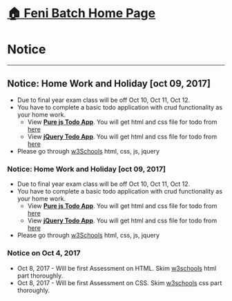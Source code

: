 # [:house: Feni Batch Home Page](http://poloey.github.io/feni)
# Notice 
--------
## Notice: Home Work and Holiday [oct 09, 2017]
* Due to final year exam class will be off Oct 10, Oct 11, Oct 12.
* You have to complete a basic todo application with crud functionality as your home work.
  * View [**Pure js Todo App**](https://poloey.github.io/purejstodo/advanced/). You will get html and css file for todo from [here](https://github.com/poloey/purejstodo)    
  * View [**jQuery Todo App**](https://poloey.github.io/jquery-todo). You will get html and css file for todo from [here](https://github.com/poloey/jquery-todo)    
* Please go through [w3Schools](http://w3schools.com) html, css, js, jquery

### Notice: Home Work and Holiday [oct 09, 2017]
* Due to final year exam class will be off Oct 10, Oct 11, Oct 12.
* You have to complete a basic todo application with crud functionality as your home work.
  * View [**Pure js Todo App**](https://poloey.github.io/purejstodo/advanced/). You will get html and css file for todo from [here](https://github.com/poloey/purejstodo)    
  * View [**jQuery Todo App**](https://poloey.github.io/jquery-todo). You will get html and css file for todo from [here](https://github.com/poloey/jquery-todo)    
* Please go through [w3Schools](http://w3schools.com) html, css, js, jquery


### Notice on Oct 4, 2017 


* Oct 8, 2017 - Will be first Assessment on HTML.  Skim [w3schools](http://w3schools.com) html part thoroughly.
* Oct 8, 2017 - Will be first Assessment on CSS.  Skim [w3schools](http://w3schools.com) css part thoroughly. 
